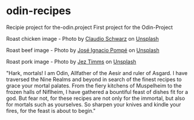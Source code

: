 # odin-recipes
Recipie project for the-odin.project
First project for the Odin-Project

Roast chicken image - Photo by <a href="https://unsplash.com/@purzlbaum?utm_source=unsplash&utm_medium=referral&utm_content=creditCopyText">Claudio Schwarz</a> on <a href="https://unsplash.com/photos/cgcteFH-azk?utm_source=unsplash&utm_medium=referral&utm_content=creditCopyText">Unsplash</a>
    
Roast beef image - Photo by <a href="https://unsplash.com/@joseignaciopompe?utm_source=unsplash&utm_medium=referral&utm_content=creditCopyText">José Ignacio Pompé</a> on <a href="https://unsplash.com/photos/s-Z-h0fEiBM?utm_source=unsplash&utm_medium=referral&utm_content=creditCopyText">Unsplash</a>

Roast pork image - Photo by <a href="https://unsplash.com/@jeztimms?utm_source=unsplash&utm_medium=referral&utm_content=creditCopyText">Jez Timms</a> on <a href="https://unsplash.com/photos/8X3oqzxQQa4?utm_source=unsplash&utm_medium=referral&utm_content=creditCopyText">Unsplash</a>
  
  "Hark, mortals! I am Odin, Allfather of the Aesir and ruler of Asgard. I have traversed the Nine Realms and beyond in search of the finest recipes to grace your mortal palates. From the fiery kitchens of Muspelheim to the frozen halls of Niflheim, I have gathered a bountiful feast of dishes fit for a god. But fear not, for these recipes are not only for the immortal, but also for mortals such as yourselves. So sharpen your knives and kindle your fires, for the feast is about to begin."
  
  